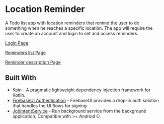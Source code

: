 # Location Reminder

A Todo list app with location reminders that remind the user to do something when he reaches a specific location. The app will require the user to create an account and login to set and access reminders.

[Login Page](screenshots\Screenshot_Login.png)

[Reminders list Page](screenshots\Screenshot_RemindersList.png)

[Reminder description Page](screenshots\Screenshot_ReminderDisplay.png)

## Built With

* [Koin](https://github.com/InsertKoinIO/koin) - A pragmatic lightweight dependency injection framework for Kotlin.
* [FirebaseUI Authentication](https://github.com/firebase/FirebaseUI-Android/blob/master/auth/README.md) - FirebaseUI provides a drop-in auth solution that handles the UI flows for signing
* [JobIntentService](https://developer.android.com/reference/androidx/core/app/JobIntentService) - Run background service from the background application, Compatible with >= Android O.

